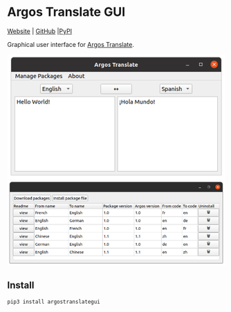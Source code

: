 # Argos Translate GUI
[Website](https://www.argosopentech.com) | [GitHub](https://github.com/argosopentech/argos-translate-gui) |[PyPI](https://pypi.org/project/argostranslategui/1.6.0/)

Graphical user interface for [Argos Translate](https://github.com/argosopentech/argos-translate).

![Screenshot](/img/Screenshot.png)
![Screenshot2](/img/Screenshot2.png)

## Install
```
pip3 install argostranslategui


```

